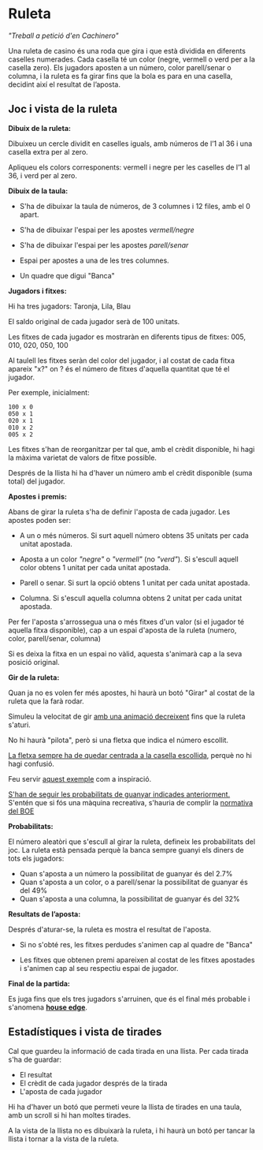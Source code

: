 # Ruleta

*"Treball a petició d'en Cachinero"*

Una ruleta de casino és una roda que gira i que està dividida en diferents caselles numerades. Cada casella té un color (negre, vermell o verd per a la casella zero). Els jugadors aposten a un número, color parell/senar o columna, i la ruleta es fa girar fins que la bola es para en una casella, decidint així el resultat de l’aposta.

## Joc i vista de la ruleta

**Dibuix de la ruleta:**

Dibuixeu un cercle dividit en caselles iguals, amb números de l’1 al 36 i una casella extra per al zero.

Apliqueu els colors corresponents: vermell i negre per les caselles de l’1 al 36, i verd per al zero.

**Dibuix de la taula:**

- S'ha de dibuixar la taula de números, de 3 columnes i 12 files, amb el 0 apart.

- S'ha de dibuixar l'espai per les apostes *vermell/negre*

- S'ha de dibuixar l'espai per les apostes *parell/senar*

- Espai per apostes a una de les tres columnes.

- Un quadre que digui "Banca"

**Jugadors i fitxes:**

Hi ha tres jugadors: Taronja, Lila, Blau

El saldo original de cada jugador serà de 100 unitats.

Les fitxes de cada jugador es mostraràn en diferents tipus de fitxes: 005, 010, 020, 050, 100

Al taulell les fitxes seràn del color del jugador, i al costat de cada fitxa apareix "x?" on ? és el número de fitxes d'aquella quantitat que té el jugador.

Per exemple, inicialment:
```text
100 x 0
050 x 1
020 x 1
010 x 2
005 x 2
```

Les fitxes s'han de reorganitzar per tal que, amb el crèdit disponible, hi hagi la màxima varietat de valors de fitxe possible.

Després de la llista hi ha d'haver un número amb el crèdit disponible (suma total) del jugador.

**Apostes i premis:**

Abans de girar la ruleta s'ha de definir l'aposta de cada jugador. Les apostes poden ser:

- A un o més números. Si surt aquell número obtens 35 unitats per cada unitat apostada.

- Aposta a un color *"negre"* o *"vermell"* (no *"verd"*). Si s'escull aquell color obtens 1 unitat per cada unitat apostada.

- Parell o senar. Si surt la opció obtens 1 unitat per cada unitat apostada.

- Columna. Si s'escull aquella columna obtens 2 unitat per cada unitat apostada.

Per fer l'aposta s'arrossegua una o més fitxes d'un valor (si el jugador té aquella fitxa disponible), cap a un espai d'aposta de la ruleta (numero, color, parell/senar, columna)

Si es deixa la fitxa en un espai no vàlid, aquesta s'animarà cap a la seva posició original.

**Gir de la ruleta:**

Quan ja no es volen fer més apostes, hi haurà un botó "Girar" al costat de la ruleta que la farà rodar.

Simuleu la velocitat de gir <span style="text-decoration:underline">amb una animació decreixent</span> fins que la ruleta s'aturi.

No hi haurà "pilota", però si una fletxa que indica el número escollit.

<span style="text-decoration:underline">La fletxa sempre ha de quedar centrada a la casella escollida</span>, perquè no hi hagi confusió. 

Feu servir [aquest exemple](https://optimisme.github.io/roulette/) com a inspiració.

<span style="text-decoration:underline">S'han de seguir les probabilitats de guanyar indicades anteriorment.</span> S'entén que si fós una màquina recreativa, s'hauria de complir la [normativa del BOE](https://www.boe.es/buscar/pdf/1998/BOE-A-1998-23945-consolidado.pdf)

**Probabilitats:**

El número aleatòri que s'escull al girar la ruleta, defineix les probabilitats del joc. La ruleta està pensada perquè la banca sempre guanyi els diners de tots els jugadors:

- Quan s'aposta a un número la possibilitat de guanyar és del 2.7%
- Quan s'aposta a un color, o a parell/senar la possibilitat de guanyar és del 49%
- Quan s'aposta a una columna, la possibilitat de guanyar és del 32%

**Resultats de l’aposta:**

Després d'aturar-se, la ruleta es mostra el resultat de l'aposta.

- Si no s'obté res, les fitxes perdudes s'animen cap al quadre de "Banca"

- Les fitxes que obtenen premi apareixen al costat de les fitxes apostades i s'animen cap al seu respectiu espai de jugador.

**Final de la partida:**

Es juga fins que els tres jugadors s'arruinen, que és el final més probable i s'anomena **[house edge](https://en.wikipedia.org/wiki/Casino_game)**.

## Estadístiques i vista de tirades

Cal que guardeu la informació de cada tirada en una llista. Per cada tirada s'ha de guardar:

- El resultat
- El crèdit de cada jugador després de la tirada
- L'aposta de cada jugador

Hi ha d'haver un botó que permeti veure la llista de tirades en una taula, amb un scroll si hi han moltes tirades.

A la vista de la llista no es dibuixarà la ruleta, i hi haurà un botó per tancar la llista i tornar a la vista de la ruleta.